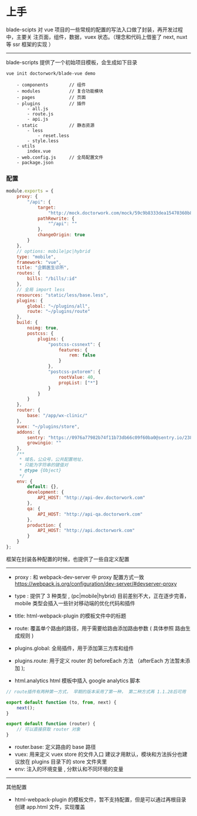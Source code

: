 # 上手

blade-scipts 对 vue 项目的一些常规的配置的写法入口做了封装，再开发过程中，主要关
注页面，组件，数据，vuex 状态。（理念和代码上借鉴了 next, nuxt 等 ssr 框架的实现
）

---

blade-scripts 提供了一个初始项目模板，会生成如下目录

```
vue init doctorwork/blade-vue demo
```

```
    - components        // 组件
    - modules           // 复合功能模块
    - pages             // 页面
    - plugins           // 插件
        - all.js
        - route.js
        - api.js
    - static            // 静态资源
        - less
            - reset.less
        - style.less
    - utils
        index.vue
    - web.config.js     // 全局配置文件
    - package.json
```

### 配置

```javascript
module.exports = {
	proxy: {
		"/api": {
			target:
				"http://mock.doctorwork.com/mock/59c9b8333dea15470360b836/urinalysis",
			pathRewrite: {
				"^/api": ""
			},
			changeOrigin: true
		}
	},
	// options: mobile|pc|hybrid
	type: "mobile",
	framework: "vue",
	title: "企鹅医生诊所",
	routes: {
		bills: "/bills/:id"
	},
	// 全局 import less
	resources: "static/less/base.less",
	plugins: {
		global: "~/plugins/all",
		route: "~/plugins/route"
	},
	build: {
		noimg: true,
		postcss: {
			plugins: {
				"postcss-cssnext": {
					features: {
						rem: false
					}
				},
				"postcss-pxtorem": {
					rootValue: 40,
					propList: ["*"]
				}
			}
		}
	},
	router: {
		base: "/app/wx-clinic/"
	},
	vuex: "~/plugins/store",
	addons: {
		sentry: "https://0976a77982b74f11b73db66c09f60ba0@sentry.io/238376",
		growingio: ""
	},
	/**
	 * 域名，公众号，公共配置地址，
	 * 只能为字符串的键值对
	 * @type {Object}
	 */
	env: {
		default: {},
		development: {
			API_HOST: "http://api-dev.doctorwork.com"
		},
		qa: {
			API_HOST: "http://api-qa.doctorwork.com"
		},
		production: {
			API_HOST: "http://api.doctorwork.com"
		}
	}
};
```

框架在封装各种配置的时候，也提供了一些自定义配置

---

* proxy : 和 webpack-dev-server 中 proxy 配置方式一致
	https://webpack.js.org/configuration/dev-server/#devserver-proxy

* type : 提供了 3 种类型 , (pc|mobile|hybrid) 目前差别不大，正在逐步完善，mobile
	类型会插入一些针对移动端的优化代码和插件

* title: html-webpack-plugin 的模板文件中的标题

* route: 覆盖单个路由的路径，用于需要给路由添加路由参数 ( 具体参照 路由生成规则
	)

* plugins.global: 全局插件，用于添加第三方库和组件
* plugins.route: 用于定义 router 的 beforeEach 方法 （afterEach 方法暂未添加 );

* html.analytics html 模板中插入 google analytics 脚本

```js
// route插件有两种第一方式， 早期的版本采用了第一种， 第二种方式再 1.1.28后可用

export default function (to, from, next) {
	next();
}

export default function (router) {
    // 可以直接获取 router 对象
}
```

* router.base: 定义路由的 base 路径
* vuex: 用来定义 vuex store 的文件入口 建议才用默认，模块和方法拆分也建议放在
	plugins 目录下的 store 文件夹里
* env: 注入的环境变量 , 分默认和不同环境的变量

---

其他配置

* html-webpack-plugin 的模板文件，暂不支持配置，但是可以通过再根目录创建
	app.html 文件，实现覆盖
